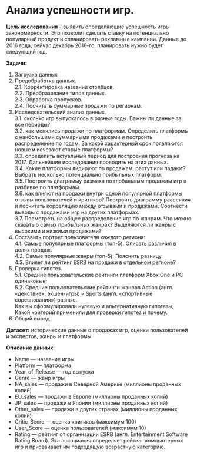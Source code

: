 # Анализ успешности игр. 

**Цель исследования** - выявить определяющие успешность игры закономерности. Это позволит сделать ставку на потенциально популярный продукт и спланировать рекламные кампании. Данные до 2016 года, сейчас декабрь 2016-го, планировать нужно будет следующий год.

**Задачи:**
1. Загрузка данных
2. Предобработка данных.   
2.1. Корректировка названий столбцов.   
2.2. Преобразование типов данных.   
2.3. Обработка пропусков.   
2.4. Посчитать суммарные продажи по регионам.   
3. Исследовательский анализ данных.      
3.1. сколько игр выпускалось в разные годы. Важны ли данные за все периоды?   
3.2. как менялись продажи по платформам. Определить платформы с наибольшими суммарными продажами и построить распределение по годам. За какой характерный срок появляются новые и исчезают старые платформы?   
3.3. определить актуальный период для построения прогноза на 2017. Дальнейшие исследования проводить на этих данных.  
3.4. Какие платформы лидируют по продажам, растут или падают? Выбрать несколько потенциально прибыльных платформ.   
3.5. Построить диаграмму размаха по глобальным продажам игр в разбивке по платформам.   
3.6. как влияют на продажи внутри одной популярной платформы отзывы пользователей и критиков? Построить диаграмму рассеяния и посчитать корреляцию между отзывами и продажами. Соотнести выводы с продажами игр на других платформах.  
3.7. Посмотреть на общее распределение игр по жанрам. Что можно сказать о самых прибыльных жанрах? Выделяются ли жанры с высокими и низкими продажами?   
4. Составить портрет пользователя каждого региона:   
4.1. Самые популярные платформы (топ-5). Описать различия в долях продаж.   
4.2. Самые популярные жанры (топ-5). Пояснить разницу.   
4.3. Влияет ли рейтинг ESRB на продажи в отдельном регионе?   
5. Проверка гипотез.  
5.1. Средние пользовательские рейтинги платформ Xbox One и PC одинаковые;   
5.2. Средние пользовательские рейтинги жанров Action (англ. «действие», экшен-игры) и Sports (англ. «спортивные соревнования») разные.   
Как вы сформулировали нулевую и альтернативную гипотезы;   
Какой критерий применили для проверки гипотез и почему.   
6. Общий вывод

**Датасет:** исторические данные о продажах игр, оценки пользователей и экспертов, жанры и платформы.

**Описание данных**  
- Name — название игры
- Platform — платформа
- Year_of_Release — год выпуска
- Genre — жанр игры
- NA_sales — продажи в Северной Америке (миллионы проданных копий)
- EU_sales — продажи в Европе (миллионы проданных копий)
- JP_sales — продажи в Японии (миллионы проданных копий)
- Other_sales — продажи в других странах (миллионы проданных копий)
- Critic_Score — оценка критиков (максимум 100)
- User_Score — оценка пользователей (максимум 10)
- Rating — рейтинг от организации ESRB (англ. Entertainment Software Rating Board). Эта ассоциация определяет рейтинг компьютерных игр и присваивает им подходящую возрастную категорию.
